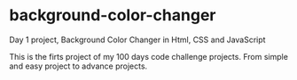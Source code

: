 # background-color-changer
Day 1 project, Background Color Changer in Html, CSS and JavaScript

This is the firts project of my 100 days code challenge projects. From simple and easy project to advance projects.
